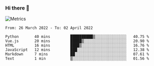 ### Hi there 👋

![Metrics](https://github.com/radoapx/radoapx/blob/main/github-metrics.svg)

<!--START_SECTION:waka-->

```text
From: 26 March 2022 - To: 02 April 2022

Python       40 mins         ██████████▒░░░░░░░░░░░░░░   40.75 %
Vue.js       20 mins         █████▒░░░░░░░░░░░░░░░░░░░   20.90 %
HTML         16 mins         ████▒░░░░░░░░░░░░░░░░░░░░   16.76 %
JavaScript   12 mins         ███░░░░░░░░░░░░░░░░░░░░░░   12.38 %
Markdown     7 mins          ██░░░░░░░░░░░░░░░░░░░░░░░   07.61 %
Text         1 min           ▒░░░░░░░░░░░░░░░░░░░░░░░░   01.56 %
```

<!--END_SECTION:waka-->

<!--
**radoapx/radoapx** is a ✨ _special_ ✨ repository because its `README.md` (this file) appears on your GitHub profile.

Here are some ideas to get you started:

- 🔭 I’m currently working on ...
- 🌱 I’m currently learning ...
- 👯 I’m looking to collaborate on ...
- 🤔 I’m looking for help with ...
- 💬 Ask me about ...
- 📫 How to reach me: ...
- 😄 Pronouns: ...
- ⚡ Fun fact: ...
-->

